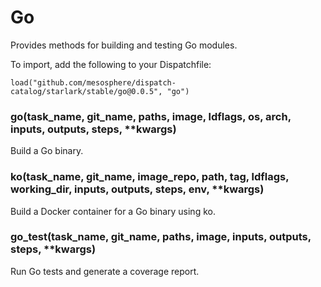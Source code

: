 
# Go

Provides methods for building and testing Go modules.

To import, add the following to your Dispatchfile:

```
load("github.com/mesosphere/dispatch-catalog/starlark/stable/go@0.0.5", "go")
```

### go(task_name, git_name, paths, image, ldflags, os, arch, inputs, outputs, steps, **kwargs)


Build a Go binary.


### ko(task_name, git_name, image_repo, path, tag, ldflags, working_dir, inputs, outputs, steps, env, **kwargs)

Build a Docker container for a Go binary using ko.


### go_test(task_name, git_name, paths, image, inputs, outputs, steps, **kwargs)


Run Go tests and generate a coverage report.



